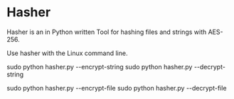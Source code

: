 # Hasher

Hasher is an in Python written Tool for hashing files and strings with AES-256.

Use hasher with the Linux command line.

sudo python hasher.py --encrypt-string <string>
sudo python hasher.py --decrypt-string <string>


sudo python hasher.py --encrypt-file <filename>
sudo python hasher.py --decrypt-file <filename>
